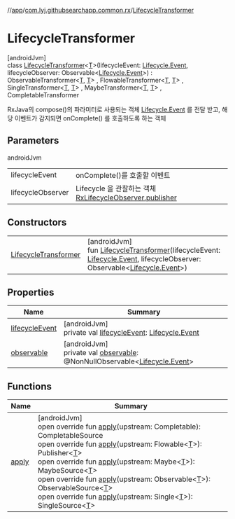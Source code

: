 //[app](../../../index.md)/[com.lyj.githubsearchapp.common.rx](../index.md)/[LifecycleTransformer](index.md)

# LifecycleTransformer

[androidJvm]\
class [LifecycleTransformer](index.md)&lt;[T](index.md)&gt;(lifecycleEvent: [Lifecycle.Event](https://developer.android.com/reference/kotlin/androidx/lifecycle/Lifecycle.Event.html), lifecycleObserver: Observable&lt;[Lifecycle.Event](https://developer.android.com/reference/kotlin/androidx/lifecycle/Lifecycle.Event.html)&gt;) : ObservableTransformer&lt;[T](index.md), [T](index.md)&gt; , FlowableTransformer&lt;[T](index.md), [T](index.md)&gt; , SingleTransformer&lt;[T](index.md), [T](index.md)&gt; , MaybeTransformer&lt;[T](index.md), [T](index.md)&gt; , CompletableTransformer

RxJava의 compose()의 파라미터로 사용되는 객체 [Lifecycle.Event](https://developer.android.com/reference/kotlin/androidx/lifecycle/Lifecycle.Event.html) 를 전달 받고, 해당 이벤트가 감지되면 onComplete() 를 호출하도록 하는 객체

## Parameters

androidJvm

| | |
|---|---|
| lifecycleEvent | onComplete()를 호출할 이벤트 |
| lifecycleObserver | Lifecycle 을 관찰하는 객체 [RxLifecycleObserver.publisher](../-rx-lifecycle-observer/publisher.md) |

## Constructors

| | |
|---|---|
| [LifecycleTransformer](-lifecycle-transformer.md) | [androidJvm]<br>fun [LifecycleTransformer](-lifecycle-transformer.md)(lifecycleEvent: [Lifecycle.Event](https://developer.android.com/reference/kotlin/androidx/lifecycle/Lifecycle.Event.html), lifecycleObserver: Observable&lt;[Lifecycle.Event](https://developer.android.com/reference/kotlin/androidx/lifecycle/Lifecycle.Event.html)&gt;) |

## Properties

| Name | Summary |
|---|---|
| [lifecycleEvent](lifecycle-event.md) | [androidJvm]<br>private val [lifecycleEvent](lifecycle-event.md): [Lifecycle.Event](https://developer.android.com/reference/kotlin/androidx/lifecycle/Lifecycle.Event.html) |
| [observable](observable.md) | [androidJvm]<br>private val [observable](observable.md): @NonNullObservable&lt;[Lifecycle.Event](https://developer.android.com/reference/kotlin/androidx/lifecycle/Lifecycle.Event.html)&gt; |

## Functions

| Name | Summary |
|---|---|
| [apply](apply.md) | [androidJvm]<br>open override fun [apply](apply.md)(upstream: Completable): CompletableSource<br>open override fun [apply](apply.md)(upstream: Flowable&lt;[T](index.md)&gt;): Publisher&lt;[T](index.md)&gt;<br>open override fun [apply](apply.md)(upstream: Maybe&lt;[T](index.md)&gt;): MaybeSource&lt;[T](index.md)&gt;<br>open override fun [apply](apply.md)(upstream: Observable&lt;[T](index.md)&gt;): ObservableSource&lt;[T](index.md)&gt;<br>open override fun [apply](apply.md)(upstream: Single&lt;[T](index.md)&gt;): SingleSource&lt;[T](index.md)&gt; |
